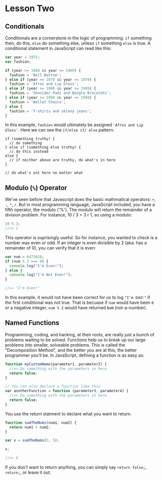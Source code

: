 # Lesson Two

## Conditionals
Conditionals are a cornerstone in the logic of programming. `if` something then, do this, `else` do something else, unless `if` something `else` is true. A conditional statement in JavaScript can read like this:
```javascript
var year = 1975;
var fashion;

if (year >= 1960 && year <= 1969) {
  fashion = 'Bell Bottom';
} else if (year >= 1970 && year <= 1979) {
  fashion = 'Afros and Lip Gloss';
} else if (year >= 1980 && year <= 1989) {
  fashion = 'Shoulder Pads and Bangle Bracelets';
} else if (year >= 1990 && year <= 1999) {
  fashion = 'Wallet Chains';
} else {
  fashion = 'T-shirts and skinny jeans';
}
```

In this example, `fashion` would ultimately be assigned `'Afros and Lip Gloss'`. Here we can see the `if/else if/ else` pattern:

```javacript
if (something truthy) {
  // do something
} else if (something else truthy) {
  // do this instead
else {
  // if neither above are truthy, do what's in here
}

// do what's out here no matter what
```

## Modulo (`%`) Operator
We've seen before that Javascript does the basic mathmatical operators: `+`, `-`, `*`, `/`. But in most programming language, JavaScript included, you have a fifth operator, the modulo ('%'). The modulo will return the remainder of a division problem. For instance, 10 / 3 = 3 r 1, so using a modulo:
```javascript
10 % 3;
//=> 1
```

This operator is suprisingly useful. So for instance, you wanted to check is a number was even or odd. If an integer is even divisible by 2 (aka. has a remainder of 0), you can verify that it is even:
```javascript
var num = 6473628;
if (num % 2 === 0) {
  console.log("I'm Even!");
} else {
  console.log("I'm Not Even!");
}

//=> "I'm Even!"
```
In this example, it would not have been correct for us to log `"I'm Odd!"` if the first conditional was not true. That is becuase if `num` would have been `0` or a negative integer, `num % 2` would have returned `NaN` (not-a-number).

## Named Functions
Programming, coding, and hacking, at their roots, are really just a bunch of problems waiting to be solved. Functions help us to break up our large problems into smaller, solveable problems. This is called the "Decomposition Method", and the better you are at this, the better programmer you'll be. In JavaScript, defining a function is as easy as:
```javascript
function myCustomName(parameter1, parameter2) {
  //=> Do something with the parameters in here
  return false;
}

// You can also declare a function like this
var anotherFunction = function (parameter3, parameter4) {
  //=> Do something with the parameters in here
  return false;
}
```
You use the return statment to declare what you want to return.

```javascript
function sumTheNums(num1, num2) {
  return num1 + num2;
}

var x = sumTheNums(3, 5);

x;

//=> 8
```
 If you don't want to return anything, you can simply say `return false;`, `return;`, or leave it out.
 
 
